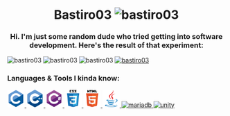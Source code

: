 <h1 align="center">Bastiro03 <img src="https://komarev.com/ghpvc/?username=bastiro03&label=Profile%20views&color=0e75b6&style=flat" alt="bastiro03"/> </h1>
<h3 align="center">Hi. I'm just some random dude who tried getting into software development. Here's the result of that experiment:</h3>
<img src="https://github-readme-stats.vercel.app/api/top-langs?username=bastiro03&show_icons=true&locale=en&layout=compact" alt="bastiro03"/>
<img src="https://github-readme-stats.vercel.app/api?username=bastiro03&show_icons=true&locale=en" alt="bastiro03"/>
<img src="https://github-readme-streak-stats.herokuapp.com/?user=bastiro03&" alt="bastiro03"/>
<a href="https://github.com/ryo-ma/github-profile-trophy">
    <img src="https://github-profile-trophy.vercel.app/?username=bastiro03" alt="bastiro03"/>
</a>
<p>
<h3>Languages & Tools I kinda know:</h3>
    <a href="https://www.cprogramming.com/" target="_blank" rel="noreferrer">
        <img src="https://raw.githubusercontent.com/devicons/devicon/master/icons/c/c-original.svg" alt="c" width="40" height="40"/>
    </a>
    <a href="https://www.w3schools.com/cpp/" target="_blank" rel="noreferrer">
        <img src="https://raw.githubusercontent.com/devicons/devicon/master/icons/cplusplus/cplusplus-original.svg" alt="cplusplus" width="40" height="40"/>
    </a>
    <a href="https://www.w3schools.com/cs/" target="_blank" rel="noreferrer">
        <img src="https://raw.githubusercontent.com/devicons/devicon/master/icons/csharp/csharp-original.svg" alt="csharp" width="40" height="40"/>
    </a>
    <a href="https://www.w3schools.com/css/" target="_blank" rel="noreferrer">
        <img src="https://raw.githubusercontent.com/devicons/devicon/master/icons/css3/css3-original-wordmark.svg" alt="css3" width="40" height="40"/>
    </a>
    <a href="https://www.w3.org/html/" target="_blank" rel="noreferrer">
        <img src="https://raw.githubusercontent.com/devicons/devicon/master/icons/html5/html5-original-wordmark.svg" alt="html5" width="40" height="40"/>
    </a>
    <a href="https://www.java.com" target="_blank" rel="noreferrer">
        <img src="https://raw.githubusercontent.com/devicons/devicon/master/icons/java/java-original.svg" alt="java" width="40" height="40"/>
    </a>
    <a href="https://mariadb.org/" target="_blank" rel="noreferrer">
        <img src="https://www.vectorlogo.zone/logos/mariadb/mariadb-icon.svg" alt="mariadb" width="40" height="40"/>
    </a>
    <a href="https://unity.com/" target="_blank" rel="noreferrer">
        <img src="https://www.vectorlogo.zone/logos/unity3d/unity3d-icon.svg" alt="unity" width="40" height="40"/>
    </a>
</p>
